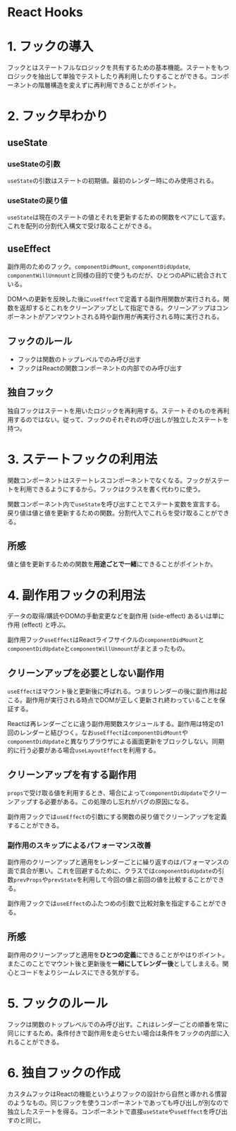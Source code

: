 # React Hooks

# 1. フックの導入

フックとはステートフルなロジックを共有するための基本機能。ステートをもつロジックを抽出して単独でテストしたり再利用したりすることができる。コンポーネントの階層構造を変えずに再利用できることがポイント。

# 2. フック早わかり

## useState

### useStateの引数

`useState`の引数はステートの初期値。最初のレンダー時にのみ使用される。

### useStateの戻り値

`useState`は現在のステートの値とそれを更新するための関数をペアにして返す。これを配列の分割代入構文で受け取ることができる。

## useEffect

副作用のためのフック。`componentDidMount`, `componentDidUpdate`, `componentWillUnmount`と同様の目的で使うものだが、ひとつのAPIに統合されている。

DOMへの更新を反映した後に`useEffect`で定義する副作用関数が実行される。関数を返却するとこれをクリーンアップとして指定できる。クリーンアップはコンポーネントがアンマウントされる時や副作用が再実行される時に実行される。

## フックのルール

- フックは関数のトップレベルでのみ呼び出す
- フックはReactの関数コンポーネントの内部でのみ呼び出す

## 独自フック

独自フックはステートを用いたロジックを再利用する。ステートそのものを再利用するのではない。従って、フックのそれぞれの呼び出しが独立したステートを持つ。

# 3. ステートフックの利用法

関数コンポーネントはステートレスコンポーネントでなくなる。フックがステートを利用できるようにするから。フックはクラスを書く代わりに使う。

関数コンポーネント内で`useState`を呼び出すことでステート変数を宣言する。戻り値は値と値を更新するための関数。分割代入でこれらを受け取ることができる。

## 所感

値と値を更新するための関数を**用途ごとで一緒**にできることがポイントか。

# 4. 副作用フックの利用法

データの取得/購読やDOMの手動変更などを副作用 (side-effect) あるいは単に作用 (effect) と呼ぶ。

副作用フック`useEffect`はReactライフサイクルの`componentDidMount`と`componentDidUpdate`と`componentWillUnmount`がまとまったもの。

## クリーンアップを必要としない副作用

`useEffect`はマウント後と更新後に呼ばれる。つまりレンダーの後に副作用は起こる。副作用が実行される時点でDOMが正しく更新され終わっていることを保証する。

Reactは再レンダーごとに違う副作用関数スケジュールする。副作用は特定の1回のレンダーと結びつく。なお`useEffect`は`componentDidMount`や`componentDidUpdate`と異なりブラウザによる画面更新をブロックしない。同期的に行う必要がある場合`useLayoutEffect`を利用する。

## クリーンアップを有する副作用

`props`で受け取る値を利用するとき、場合によって`componentDidUpdate`でクリーンアップする必要がある。この処理のし忘れがバグの原因になる。

副作用フックでは`useEffect`の引数にする関数の戻り値でクリーンアップを定義することができる。

### 副作用のスキップによるパフォーマンス改善

副作用のクリーンアップと適用をレンダーごとに繰り返すのはパフォーマンスの面で具合が悪い。これを回避するために、クラスでは`componentDidUpdate`の引数`prevProps`や`prevState`を利用して今回の値と前回の値を比較することができる。

副作用フックでは`useEffect`のふたつめの引数で比較対象を指定することができる。

## 所感

副作用のクリーンアップと適用を**ひとつの定義**にできることがやはりポイント。またこのことでマウント後と更新後を**一緒にしてレンダー後**としてしまえる。関心とコードをよりシームレスにできる気がする。

# 5. フックのルール

フックは関数のトップレベルでのみ呼び出す。これはレンダーごとの順番を常に同じにするため。条件付きで副作用を走らせたい場合は条件をフックの内部に入れることができる。

# 6. 独自フックの作成

カスタムフックはReactの機能というよりフックの設計から自然と導かれる慣習のようなもの。同じフックを使うコンポーネントであっても呼び出しが別なので独立したステートを得る。コンポーネントで直接`useState`や`useEffect`を呼び出すのと同じ。